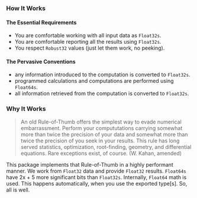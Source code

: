 ### How It Works

#### The Essential Requirements

- You are comfortable working with all input data as `Float32s`.
- You are comfortable reporting all the results using `Float32s`.
- You respect `Robust32` values (just let them work, no peeking).

#### The Pervasive Conventions

- any information introduced to the computation is converted to `Float32s`.
- programmed calculations and computations are performed using `Float64s`.
- all information retrieved from the computation is converted to `Float32s`.

### Why It Works


> An old Rule-of-Thumb offers the simplest way to evade numerical embarrassment.
> Perform your compututations carrying somewhat more than twice the precision
> of your data and somewhat more than twice the precision of you seek in your results.
> This rule has long served statistics, optimization, root-finding, geometry,
> and differential equations. Rare exceptions exist, of course.
> (W. Kahan, amended)
 
 This package implements that Rule-of-Thumb in a highly performant manner.
 We work from `Float32` data and provide `Float32` results.
 `Float64s` have 2x + 5 more significant bits than `Float32s`.
 Internally, `Float64` math is used. This happens automatically,
 when you use the exported type[s]. So, all is well.

